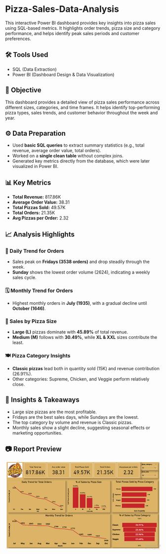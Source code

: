 # Pizza-Sales-Data-Analysis
This interactive Power BI dashboard provides key insights into pizza sales using SQL-based metrics. It highlights order trends, pizza size and category performance, and helps identify peak sales periods and customer preferences.

## 🛠 Tools Used
- SQL (Data Extraction)
- Power BI (Dashboard Design & Data Visualization)

## 🧾 Objective
This dashboard provides a detailed view of pizza sales performance across different sizes, categories, and time frames. It helps identify top-performing pizza types, sales trends, and customer behavior throughout the week and year.

## ⚙️ Data Preparation
- Used **basic SQL queries** to extract summary statistics (e.g., total revenue, average order value, total orders).
- Worked on a **single clean table** without complex joins.
- Generated key metrics directly from the database, which were later visualized in Power BI.

## 📊 Key Metrics
- **Total Revenue:** 817.86K  
- **Average Order Value:** 38.31  
- **Total Pizzas Sold:** 49.57K  
- **Total Orders:** 21.35K  
- **Avg Pizzas per Order:** 2.32  

## 📈 Analysis Highlights

### 📅 Daily Trend for Orders
- Sales peak on **Fridays (3538 orders)** and drop steadily through the week.
- **Sunday** shows the lowest order volume (2624), indicating a weekly sales cycle.

### 🗓️ Monthly Trend for Orders
- Highest monthly orders in **July (1935)**, with a gradual decline until **October (1646)**.

### 🍕 Sales by Pizza Size
- **Large (L)** pizzas dominate with **45.89%** of total revenue.
- **Medium (M)** follows with **30.49%**, while **XL & XXL** sizes contribute the least.

### 🍽️ Pizza Category Insights
- **Classic pizzas** lead both in quantity sold (15K) and revenue contribution (26.91%).
- Other categories: Supreme, Chicken, and Veggie perform relatively close.

## 🧠 Insights & Takeaways
- Large size pizzas are the most profitable.
- Fridays are the best sales days, while Sundays are the lowest.
- The top category by volume and revenue is Classic pizzas.
- Monthly sales show a slight decline, suggesting seasonal effects or marketing opportunities.

## 📷 Report Preview

![Pizza Sales Dashboard](pizza_dashboard.png)
